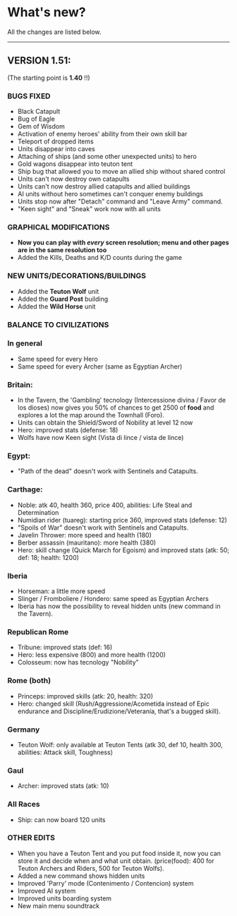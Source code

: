 ﻿# What's new?

All the changes are listed below.

------
## VERSION 1.51: 

(The starting point is **1.40** !!)

### BUGS FIXED

* Black Catapult
* Bug of Eagle 
* Gem of Wisdom
* Activation of enemy heroes' ability from their own skill bar
* Teleport of dropped items
* Units disappear into caves
* Attaching of ships (and some other unexpected units) to hero
* Gold wagons disappear into teuton tent
* Ship bug that allowed you to move an allied ship without shared control
* Units can't now destroy own catapults
* Units can't now destroy allied catapults and allied buildings
* AI units without hero sometimes can't conquer enemy buildings
* Units stop now after "Detach" command and "Leave Army" command.
* "Keen sight" and "Sneak" work now with all units

### GRAPHICAL MODIFICATIONS

* **Now you can play with *every* screen resolution; menu and other pages are in the same resolution too**
* Added the Kills, Deaths and K/D counts during the game

### NEW UNITS/DECORATIONS/BUILDINGS

* Added the **Teuton Wolf** unit 
* Added the **Guard Post** building 
* Added the **Wild Horse** unit

### BALANCE TO CIVILIZATIONS

### In general
* Same speed for every Hero
* Same speed for every Archer (same as Egyptian Archer)

### Britain:
* In the Tavern, the 'Gambling' tecnology (Intercessione divina / Favor de los dioses) now gives you 50% of chances to get 2500 of **food** and explores a lot the map around the Townhall (Foro).
* Units can obtain the Shield/Sword of Nobility at level 12 now
* Hero: improved stats (defense: 18)
* Wolfs have now Keen sight (Vista di lince / vista de lince)

### Egypt:

* "Path of the dead" doesn't work with Sentinels and Catapults.

### Carthage:

* Noble: atk 40, health 360, price 400, abilities: Life Steal and Determination
* Numidian rider (tuareg): starting price 360, improved stats (defense: 12)
* "Spoils of War" doesn't work with Sentinels and Catapults.
* Javelin Thrower: more speed and health (180)
* Berber assassin (mauritano): more health (380)
* Hero: skill change (Quick March for Egoism) and improved stats (atk: 50; def: 18; health: 1200)

### Iberia

* Horseman: a little more speed
* Slinger / Fromboliere / Hondero: same speed as Egyptian Archers 
* Iberia has now the possibility to reveal hidden units (new command in the Tavern).

### Republican Rome

* Tribune: improved stats (def: 16)
* Hero: less expensive (800) and more health (1200)
* Colosseum: now has tecnology "Nobility"

### Rome (both)

* Princeps: improved skills (atk: 20, health: 320)
* Hero: changed skill (Rush/Aggressione/Acometida instead of Epic endurance and Discipline/Erudizione/Veteranía, that's a bugged skill).

### Germany

* Teuton Wolf: only available at Teuton Tents (atk 30, def 10, health 300, abilities: Attack skill, Toughness)

### Gaul

* Archer: improved stats (atk: 10)

### All Races
* Ship: can now board 120 units

### OTHER EDITS

* When you have a Teuton Tent and you put food inside it, now you can store it and decide when and what unit obtain. (price(food): 400 for Teuton Archers and Riders, 500 for Teuton Wolfs).
* Added a new command shows hidden units
* Improved 'Parry' mode (Contenimento / Contencion) system
* Improved AI system
* Improved units boarding system
* New main menu soundtrack
